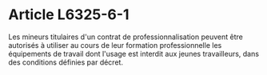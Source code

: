 # Article L6325-6-1

Les mineurs titulaires d'un contrat de professionnalisation peuvent être autorisés à utiliser au cours de leur formation professionnelle les équipements de travail dont l'usage est interdit aux jeunes travailleurs, dans des conditions définies par décret.
